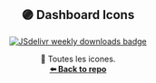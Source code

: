 <p align="center">
  <h2 align="center"> 🟣 Dashboard Icons </h3>
  <p align="center">
    <a href="https://www.jsdelivr.com/package/gh/Kenny3231/Dashboard-Iconss">
      <img src="https://img.shields.io/jsdelivr/gh/hy/Kenny3231/Dashboard-Icons?color=%23A020F0" alt="JSdelivr weekly downloads badge">
    </a>
  </p>
  <p align="center">
    🚀 Toutes les icones.
    <br />
    <a href="https://github.com/Kenny3231/Dashboard-Icons/"><strong>⬅️ Back to repo</strong></a>
    <br />
    <br />
  </p>
</p>
<div align="center">
<!-- ICONS -->
  
<!-- END ICONS -->
</div>
